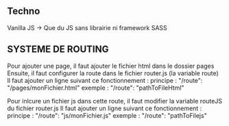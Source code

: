 

## Techno 
Vanilla JS -> Que du JS sans librairie ni framework SASS

## SYSTEME DE ROUTING 
Pour ajouter une page, il faut ajouter le fichier html dans le dossier pages
Ensuite, il faut configurer la route dans le fichier router.js (la variable route) 
Il faut ajouter un ligne suivant ce fonctionnement : 
principe : "/route": "/pages/monFichier.html" 
exemple : "/route": "pathToFileHtml"

Pour inlcure un fichier js dans cette route, il faut modifier la variable routeJS du fichier router.js 
Il faut ajouter un ligne suivant ce fonctionnement : 
principe : "/route": "js/monFichier.js" 
exemple : "/route": "pathToFilejs"